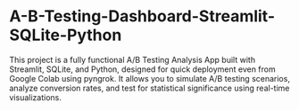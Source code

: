 # A-B-Testing-Dashboard-Streamlit-SQLite-Python
This project is a fully functional A/B Testing Analysis App built with Streamlit, SQLite, and Python, designed for quick deployment even from Google Colab using pyngrok. It allows you to simulate A/B testing scenarios, analyze conversion rates, and test for statistical significance using real-time visualizations.
